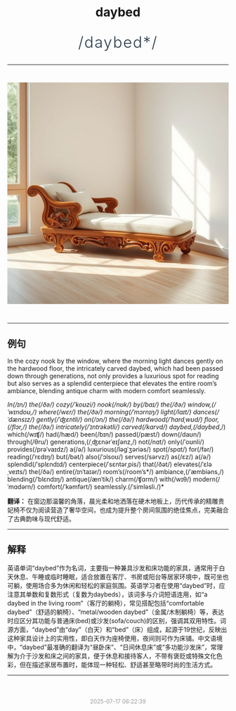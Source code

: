 <div align="center">

# daybed

<div style="margin: 30px 0;">
<h1 style="font-size: 2.5em; font-weight: 300; letter-spacing: 2px; margin: 0; color: #2c3e50;">
/daybed*/
</h1>
</div>

</div>

---

<div align="center" style="margin: 40px 0;">

![daybed](images/daybed.png)

</div>

---

## 例句

In the cozy nook by the window, where the morning light dances gently on the hardwood floor, the intricately carved daybed, which had been passed down through generations, not only provides a luxurious spot for reading but also serves as a splendid centerpiece that elevates the entire room’s ambiance, blending antique charm with modern comfort seamlessly.

*In(/ɪn/) the(/ðə/) cozy(/ˈkoʊzi/) nook(/nʊk/) by(/baɪ/) the(/ðə/) window,(/ˈwɪndoʊ,/) where(/wɛr/) the(/ðə/) morning(/ˈmɔrnɪŋ/) light(/laɪt/) dances(/ˈdænsɪz/) gently(/ˈʤɛntli/) on(/ɔn/) the(/ðə/) hardwood(/ˈhɑrdˌwʊd/) floor,(/flɔr,/) the(/ðə/) intricately(/ˈɪntrəkətli/) carved(/kɑrvd/) daybed,(/daybed*,/) which(/wɪʧ/) had(/hæd/) been(/bɪn/) passed(/pæst/) down(/daʊn/) through(/θru/) generations,(/ˌʤɛnərˈeɪʃənz,/) not(/nɑt/) only(/ˈoʊnli/) provides(/prəˈvaɪdz/) a(/ə/) luxurious(/ləgˈʒəriəs/) spot(/spɑt/) for(/fər/) reading(/ˈrɛdɪŋ/) but(/bət/) also(/ˈɔlsoʊ/) serves(/sərvz/) as(/ɛz/) a(/ə/) splendid(/ˈsplɛndɪd/) centerpiece(/ˈsɛntərˌpis/) that(/ðət/) elevates(/ˈɛləˌveɪts/) the(/ðə/) entire(/ɪnˈtaɪər/) room’s(/room’s*/) ambiance,(/ˈæmbiəns,/) blending(/ˈblɛndɪŋ/) antique(/ænˈtik/) charm(/ʧɑrm/) with(/wɪθ/) modern(/ˈmɑdərn/) comfort(/ˈkəmfərt/) seamlessly.(/ˈsimləsli./)*

**翻译：** 在窗边那温馨的角落，晨光柔和地洒落在硬木地板上，历代传承的精雕贵妃椅不仅为阅读营造了奢华空间，也成为提升整个房间氛围的绝佳焦点，完美融合了古典韵味与现代舒适。

---

## 解释

英语单词“daybed”作为名词，主要指一种兼具沙发和床功能的家具，通常用于白天休息、午睡或临时睡眠，适合放置在客厅、书房或阳台等居家环境中，既可坐也可躺，使用场合多为休闲和轻松的家庭氛围。英语学习者在使用“daybed”时，应注意其单数和复数形式（复数为daybeds），该词多与介词短语连用，如“a daybed in the living room”（客厅的躺椅），常见搭配包括“comfortable daybed”（舒适的躺椅）、“metal/wooden daybed”（金属/木制躺椅）等，表达时应区分其功能与普通床(bed)或沙发(sofa/couch)的区别，强调其双用特性。词源方面，“daybed”由“day”（白天）和“bed”（床）组成，起源于19世纪，反映出这种家具设计上的实用性，即白天作为座椅使用，夜间则可作为床铺。中文语境中，“daybed”最准确的翻译为“昼卧床”、“日间休息床”或“多功能沙发床”，常理解为介于沙发和床之间的家具，便于休息和接待客人，不带有褒贬或特殊文化色彩，但在描述家居布置时，能体现一种轻松、舒适甚至略带时尚的生活方式。


---

<div align="center" style="margin-top: 50px;">
<small style="color: #999; font-size: 0.9em;">2025-07-17 06:22:39</small>
</div>
